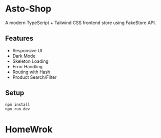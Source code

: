 # Asto-Shop

A modern TypeScript + Tailwind CSS frontend store using FakeStore API.

## Features
- Responsive UI
- Dark Mode
- Skeleton Loading
- Error Handling
- Routing with Hash
- Product Search/Filter

## Setup
```bash
npm install
npm run dev
```
# HomeWrok
